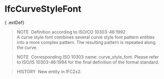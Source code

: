 IfcCurveStyleFont
=================

{ .extDef}
> NOTE&nbsp; Definition according to ISO/CD 10303-46:1992  
> A curve style font combines several curve style font pattern entities into a more complex pattern. The resulting pattern is repeated along the curve.

> NOTE&nbsp; Corresponding ISO 10303 name: curve_style_font. Please refer to ISO/IS 10303-46:1994 for the final definition of the formal standard.

> HISTORY&nbsp; New entity in IFC2x2.
